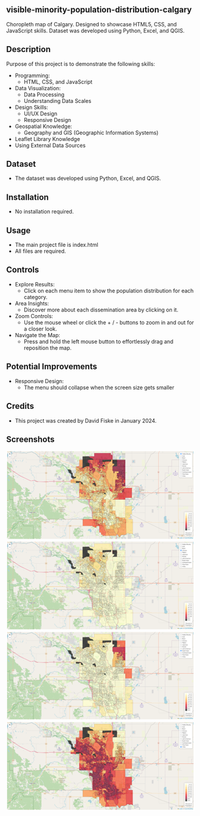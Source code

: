 ## visible-minority-population-distribution-calgary
Choropleth map of Calgary. Designed to showcase HTML5, CSS, and JavaScript skills. Dataset was developed using Python, Excel, and QGIS.

## Description
Purpose of this project is to demonstrate the following skills: 
- Programming:
     - HTML, CSS, and JavaScript
- Data Visualization:
     - Data Processing
     - Understanding Data Scales
- Design Skills:
     - UI/UX Design
     - Responsive Design
- Geospatial Knowledge:
     - Geography and GIS (Geographic Information Systems)
- Leaflet Library Knowledge
- Using External Data Sources


## Dataset
- The dataset was developed using Python, Excel, and QGIS.


## Installation
- No installation required. 


## Usage
- The main project file is index.html
- All files are required.


## Controls
- Explore Results:
     - Click on each menu item to show the population distribution for each category.
- Area Insights:
     - Discover more about each dissemination area by clicking on it.
- Zoom Controls:
     - Use the mouse wheel or click the + / - buttons to zoom in and out for a closer look.
- Navigate the Map:
     - Press and hold the left mouse button to effortlessly drag and reposition the map.


## Potential Improvements
- Responsive Design:
     - The menu should collapse when the screen size gets smaller


## Credits
- This project was created by David Fiske in January 2024. 


## Screenshots
![All Visible Minorities](https://github.com/DavidFiske/visible-minority-population-distribution-calgary/blob/main/screenshots/1_visible_minority.png?raw=true "All Visible Minorities") <br />
![Chinese](https://github.com/DavidFiske/visible-minority-population-distribution-calgary/blob/main/screenshots/2_chinese.png?raw=true "Chinese") <br />
![South Asian](https://github.com/DavidFiske/visible-minority-population-distribution-calgary/blob/main/screenshots/3_South_asian.png?raw=true "South Asian") <br />
![White](https://github.com/DavidFiske/visible-minority-population-distribution-calgary/blob/main/screenshots/4_white.png?raw=true "White") <br />


